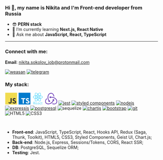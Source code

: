 <h3 align="left">Hi 👋, my name is Nikita and I'm Front-end developer from Russia</h1>

- 😎 **PERN stack**
- 🌱 I’m currently learning **Next.js, React Native**
- 💬 Ask me about **JavaScript, React, TypeScript**
---
<h3 align="left">Connect with me:</h3>

 **Email**: <a href="mailto:nikita.sokolov_job@protonmail.com">nikita.sokolov_job@protonmail.com</a>
<p>
<a align="left" href="https://linkedin.com/in/weasan" target="_blank"><img align="center" src="https://img.icons8.com/color/48/000000/linkedin-2--v1.png" alt="weasan" height="40" width="40" /></a>
<a align="left" href="https://t.me/kaifoolee" target="_balnk"><img align="center" src="https://img.icons8.com/fluency/48/000000/telegram-app.png" height="40" width="40" alt="telegram"/></a>
</p>
<h3 align="left">My stack:</h3>
<p>
<a align="left" href="https://developer.mozilla.org/en-US/docs/Web/JavaScript" target="_blank" rel="noreferrer"><img src="https://raw.githubusercontent.com/devicons/devicon/master/icons/javascript/javascript-original.svg" alt="javascript" width="40" height="40"/></a>
<a align="left" href="https://www.typescriptlang.org/" target="_blank" rel="noreferrer"><img src="https://raw.githubusercontent.com/devicons/devicon/master/icons/typescript/typescript-original.svg" alt="typescript" width="40" height="40"/></a>
<a align="left" href="https://reactjs.org/" target="_blank" rel="noreferrer"><img src="https://raw.githubusercontent.com/devicons/devicon/master/icons/react/react-original-wordmark.svg" alt="react" width="40" height="40"/></a> 
<a align="left" href="https://redux.js.org" target="_blank" rel="noreferrer"><img src="https://raw.githubusercontent.com/devicons/devicon/master/icons/redux/redux-original.svg" alt="redux" width="40" height="40"/></a>
<a align="left" href="https://jestjs.io" target="_blank" rel="noreferrer"><img src="https://www.vectorlogo.zone/logos/jestjsio/jestjsio-icon.svg" alt="jest" width="40" height="40"/></a>
<a align="left" href="https://styled-components.com" target="_blank" rel="noreferrer"><img src="https://static-00.iconduck.com/assets.00/file-type-styled-icon-512x512-kmuegrph.png" alt="styled components" width="40" height="40"/></a>
<a align="left" href="https://nodejs.org" target="_blank" rel="noreferrer"><img src="https://img.icons8.com/fluency/48/000000/node-js.png" alt="nodejs" width="40" height="40"/></a>
<a align="left" href="https://expressjs.com" target="_blank" rel="noreferrer"><img src="https://www.vectorlogo.zone/logos/expressjs/expressjs-icon.svg" alt="expressjs" width="40" height="40"/></a>
<a align="left" href="https://www.postgresql.org" target="_blank" rel="noreferrer"><img src="https://img.icons8.com/color/48/000000/postgreesql.png" alt="postgresql" width="40" height="40"/></a>
<a align="left" href"https://sequelize.org" target="_blank" rel="noreferrer"><img src="https://www.vectorlogo.zone/logos/sequelizejs/sequelizejs-icon.svg" alt="sequelize" width="40" height="40"/></a>
<a align="left" href="https://www.chartjs.org" target="_blank" rel="noreferrer"><img src="https://asset.brandfetch.io/idFdo8ulhr/idg4l58CuH.svg" alt="chartjs" width="40" height="40"/></a>
<a align="left" href="https://getbootstrap.com" target="_blank" rel="noreferrer"><img src="https://img.icons8.com/color/48/000000/bootstrap.png" alt="bootstrap" width="40" height="40"/></a>
<a align="left" href="https://git-scm.com" target="_blank" rel="noreferrer"><img src="https://img.icons8.com/color/48/000000/git.png" alt="git" width="40" height="40"/></a>
<span><img alt="HTML5" width="40px" src="https://img.icons8.com/color/48/000000/html-5--v1.png"/><span>
<span><img alt="CSS3" width="40px" src="https://img.icons8.com/color/48/000000/css3.png"/></span>
</p>
  
<br/>
  
- **Front-end**: JavaScript, TypeScript, React, Hooks API, Redux (Saga, Thunk, Toolkit), HTML5, CSS3, Styled Components, Geist UI, Chart.js;
- **Back-end**: Node.js, Express, Sessions/Tokens, CORS, React SSR;
- **DB**: PostgreSQL, Sequelize ORM;
- **Testing**: Jest.
